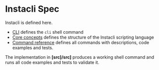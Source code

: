 # Instacli Spec

Instacli is defined here.

* [CLI](cli) defines the `cli` shell command
* [Core concepts](instacli-spec/core-concepts) defines the structure of the Instacli scripting language
* [Command reference](instacli-spec/reference/README.md) defines all commands with descriptions, code examples and
  tests.

The implementation in **[src]/src]** produces a working shell command and runs all code examples and tests to validate
it.